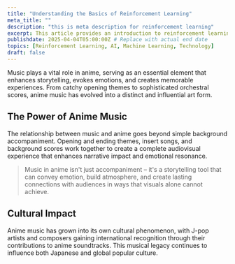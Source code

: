 ```yaml
---
title: "Understanding the Basics of Reinforcement Learning"
meta_title: ""
description: "this is meta description for reinforcement learning"
excerpt: This article provides an introduction to reinforcement learning, its key concepts, and its applications in various industries.
publishdate: 2025-04-04T05:00:00Z # Replace with actual end date
topics: [Reinforcement Learning, AI, Machine Learning, Technology]
draft: false
---
```

Music plays a vital role in anime, serving as an essential element that enhances storytelling, evokes emotions, and creates memorable experiences. From catchy opening themes to sophisticated orchestral scores, anime music has evolved into a distinct and influential art form.

## The Power of Anime Music

The relationship between music and anime goes beyond simple background accompaniment. Opening and ending themes, insert songs, and background scores work together to create a complete audiovisual experience that enhances narrative impact and emotional resonance.

> Music in anime isn't just accompaniment – it's a storytelling tool that can convey emotion, build atmosphere, and create lasting connections with audiences in ways that visuals alone cannot achieve.

## Cultural Impact

Anime music has grown into its own cultural phenomenon, with J-pop artists and composers gaining international recognition through their contributions to anime soundtracks. This musical legacy continues to influence both Japanese and global popular culture.
